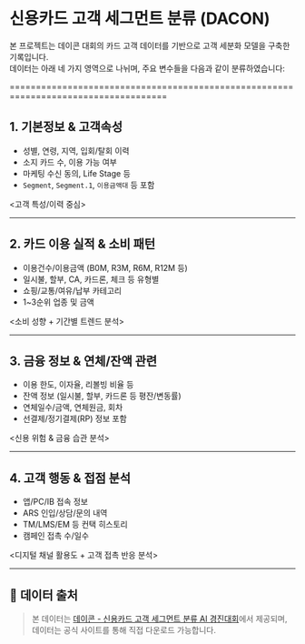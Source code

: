 # 신용카드 고객 세그먼트 분류 (DACON)

본 프로젝트는 데이콘 대회의 카드 고객 데이터를 기반으로 고객 세분화 모델을 구축한 기록입니다.  
데이터는 아래 네 가지 영역으로 나뉘며, 주요 변수들을 다음과 같이 분류하였습니다:

====================================================================================

## 1. 기본정보 & 고객속성
- 성별, 연령, 지역, 입회/탈회 이력
- 소지 카드 수, 이용 가능 여부
- 마케팅 수신 동의, Life Stage 등
- `Segment`, `Segment.1`, `이용금액대` 등 포함

 <고객 특성/이력 중심>

---

## 2. 카드 이용 실적 & 소비 패턴
- 이용건수/이용금액 (B0M, R3M, R6M, R12M 등)
- 일시불, 할부, CA, 카드론, 체크 등 유형별
- 쇼핑/교통/여유/납부 카테고리
- 1~3순위 업종 및 금액

 <소비 성향 + 기간별 트렌드 분석>

---

## 3. 금융 정보 & 연체/잔액 관련
- 이용 한도, 이자율, 리볼빙 비율 등
- 잔액 정보 (일시불, 할부, 카드론 등 평잔/변동률)
- 연체일수/금액, 연체원금, 회차
- 선결제/정기결제(RP) 정보 포함

 <신용 위험 & 금융 습관 분석>

---

## 4. 고객 행동 & 접점 분석
- 앱/PC/IB 접속 정보
- ARS 인입/상담/문의 내역
- TM/LMS/EM 등 컨택 히스토리
- 캠페인 접촉 수/일수

 <디지털 채널 활용도 + 고객 접촉 반응 분석>

---

## 🔗 데이터 출처

> 본 데이터는 [데이콘 - 신용카드 고객 세그먼트 분류 AI 경진대회](https://dacon.io/competitions/official/236460/data)에서 제공되며, 데이터는 공식 사이트를 통해 직접 다운로드 가능합니다.
